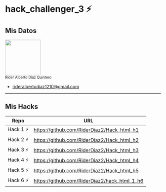 # hack_challenger_3 ⚡
## Mis Datos
<img src="https://github.com/user-attachments/assets/a43e78e5-392a-4322-af2b-aec1e049f215" width=115><br><sub> Rider Alberto Diaz Quintero</sub>
- rideralbertodiaz1210@gmail.com

<hr>

## Mis Hacks

| Repo | URL |
| ------ | ------ |
| Hack 1 ⚡ |https://github.com/RiderDiaz2/Hack_html_h1 |
| Hack 2 ⚡ |https://github.com/RiderDiaz2/Hack_html_h2 |
| Hack 3 ⚡ | https://github.com/RiderDiaz2/Hack_html_h3 |
| Hack 4 ⚡ | https://github.com/RiderDiaz2/Hack_html_h4 |
| Hack 5 ⚡ | https://github.com/RiderDiaz2/Hack_html_h5 |
| Hack 6 ⚡| https://github.com/RiderDiaz2/hack_html_1_h6 |

